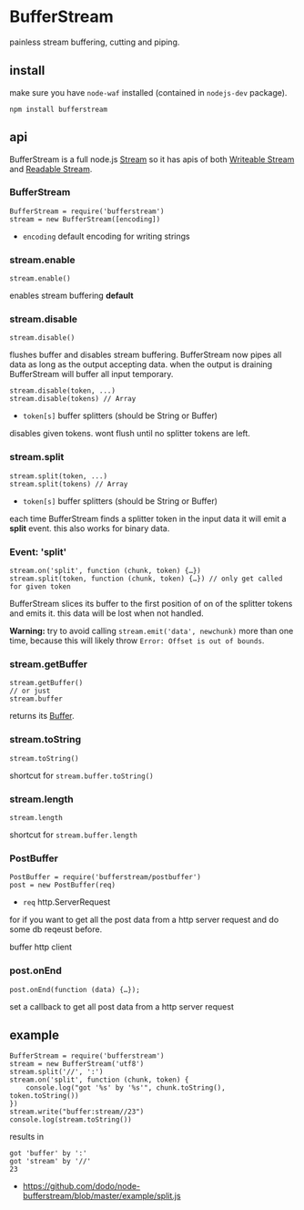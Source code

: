 # BufferStream

painless stream buffering, cutting and piping.

## install

make sure you have `node-waf` installed (contained in `nodejs-dev` package).

    npm install bufferstream

## api

BufferStream is a full node.js [Stream](http://nodejs.org/docs/v0.4.7/api/streams.html) so it has apis of both [Writeable Stream](http://nodejs.org/docs/v0.4.7/api/streams.html#writable_Stream) and [Readable Stream](http://nodejs.org/docs/v0.4.7/api/streams.html#readable_Stream).

### BufferStream

    BufferStream = require('bufferstream')
    stream = new BufferStream([encoding])
 * `encoding` default encoding for writing strings

### stream.enable

    stream.enable()

enables stream buffering __default__

### stream.disable

    stream.disable()

flushes buffer and disables stream buffering.
BufferStream now pipes all data as long as the output accepting data.
when the output is draining BufferStream will buffer all input temporary.

    stream.disable(token, ...)
    stream.disable(tokens) // Array
 * `token[s]` buffer splitters (should be String or Buffer)

disables given tokens. wont flush until no splitter tokens are left.

### stream.split

    stream.split(token, ...)
    stream.split(tokens) // Array
 * `token[s]` buffer splitters (should be String or Buffer)

each time BufferStream finds a splitter token in the input data it will emit a __split__ event.
this also works for binary data.

### Event: 'split'

    stream.on('split', function (chunk, token) {…})
    stream.split(token, function (chunk, token) {…}) // only get called for given token

BufferStream slices its buffer to the first position of on of the splitter tokens and emits it.
this data will be lost when not handled.

__Warning:__ try to avoid calling `stream.emit('data', newchunk)` more than one time, because this will likely throw `Error: Offset is out of bounds`.

### stream.getBuffer

    stream.getBuffer()
    // or just
    stream.buffer

returns its [Buffer](http://nodejs.org/docs/v0.4.7/api/buffers.html).

### stream.toString

    stream.toString()

shortcut for `stream.buffer.toString()`

### stream.length

    stream.length

shortcut for `stream.buffer.length`

### PostBuffer

    PostBuffer = require('bufferstream/postbuffer')
    post = new PostBuffer(req)
 * `req` http.ServerRequest

for if you want to get all the post data from a http server request and do some db reqeust before.

buffer http client

### post.onEnd

    post.onEnd(function (data) {…});

set a callback to get all post data from a http server request

## example

    BufferStream = require('bufferstream')
    stream = new BufferStream('utf8')
    stream.split('//', ':')
    stream.on('split', function (chunk, token) {
        console.log("got '%s' by '%s'", chunk.toString(), token.toString())
    })
    stream.write("buffer:stream//23")
    console.log(stream.toString())

results in

    got 'buffer' by ':'
    got 'stream' by '//'
    23

* https://github.com/dodo/node-bufferstream/blob/master/example/split.js

